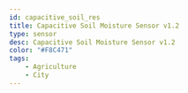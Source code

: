 ```yaml
---
id: capacitive_soil_res
title: Capacitive Soil Moisture Sensor v1.2
type: sensor
desc: Capacitive Soil Moisture Sensor v1.2 
color: "#F8C471"
tags:
    - Agriculture
    - City
---
```

